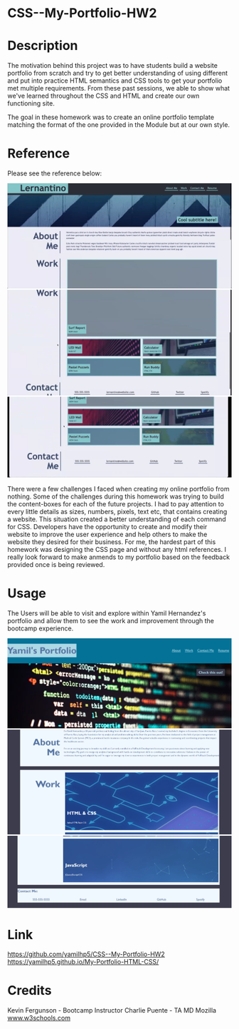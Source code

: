 # CSS--My-Portfolio-HW2

# Description 
The motivation behind this project was to have students build a website portfolio from scratch and try to get better understanding of using different and put into practice HTML semantics and CSS tools to get your portfolio met multiple requirements. From these past sessions, we able to show what we've learned throughout the CSS and HTML and create our own functioning site. 

The goal in these homework was to create an online portfolio template matching the format of the one provided in the Module but at our own style.

# Reference 
Please see the reference below: 

![alt text](image-3.png)
![alt text](image-4.png)
![alt text](image-5.png)

There were a few challenges I faced when creating my online portfolio from nothing. Some of the challenges during this homework was trying to build the content-boxes for each of the future projects. I had to pay attention to every little details as sizes, numbers, pixels, text etc, that contains creating a website. This situation created a better understanding of each command for CSS. Developers have the opportunity to create and modify their website to improve the user experience and help others to make the website they desired for their business. For me, the hardest part of this homework was designing the CSS page and without any html references. I really look forward to make anmends to my portfolio based on the feedback provided once is being reviewed.

# Usage

The Users will be able to visit and explore within Yamil Hernandez's portfolio and allow them to see the work and improvement through the bootcamp experience. 

![alt text](image.png)
![alt text](image-1.png)
![alt text](image-2.png)


# Link
https://github.com/yamilhp5/CSS--My-Portfolio-HW2 
https://yamilhp5.github.io/My-Portfolio-HTML-CSS/




# Credits 

Kevin Fergunson - Bootcamp Instructor
Charlie Puente - TA
MD Mozilla 
www.w3schools.com 

